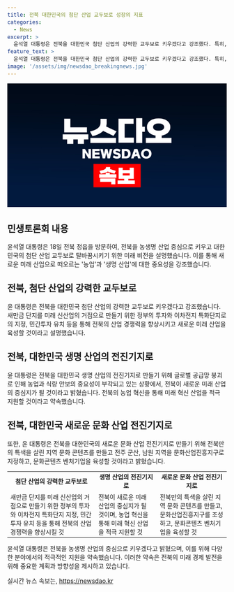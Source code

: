 ```yaml
---
title: 전북 대한민국의 첨단 산업 교두보로 성장의 지표
categories:
  - News
excerpt: >
  윤석열 대통령은 전북을 대한민국 첨단 산업의 강력한 교두보로 키우겠다고 강조했다. 특히, 농생명 산업을 중심으로 키우겠다는 의지를 밝혔으며, 이를 위해 첨단, 생명, 문화라는 세 가지 비전을 제시했다. 그는 전북을 농생명 산업의 중심으로 키우기 위해 스마트팜 창업을 촉진하고 농업 혁신 모델을 지원할 것이라고 밝혔다. 윤 대통령은 전북의 발전을 위해 정부의 지원을 확대할 것이라고 약속했다.
feature_text: >
  윤석열 대통령은 전북을 대한민국 첨단 산업의 강력한 교두보로 키우겠다고 강조했다. 특히, 농생명 산업을 중심으로 키우겠다는 의지를 밝혔으며, 이를 위해 첨단, 생명, 문화라는 세 가지 비전을 제시했다. 그는 전북을 농생명 산업의 중심으로 키우기 위해 스마트팜 창업을 촉진하고 농업 혁신 모델을 지원할 것이라고 밝혔다. 윤 대통령은 전북의 발전을 위해 정부의 지원을 확대할 것이라고 약속했다.
image: '/assets/img/newsdao_breakingnews.jpg'
---
```


<p><img src="/assets/img/newsdao_breakingnews.jpg" alt="flaretime 속보" /></p>

<h2 data-ke-size="size26">민생토론회 내용</h2>

<p data-ke-size="size16">윤석열 대통령은 18일 전북 정읍을 방문하여, 전북을 농생명 산업 중심으로 키우고 대한민국의 첨단 산업 교두보로 탈바꿈시키기 위한 미래 비전을 설명했습니다. 이를 통해 새로운 미래 산업으로 떠오르는 '농업'과 '생명 산업'에 대한 중요성을 강조했습니다.</p>

<h2 data-ke-size="size26">전북, 첨단 산업의 강력한 교두보로</h2>

<p data-ke-size="size16">윤 대통령은 전북을 대한민국 첨단 산업의 강력한 교두보로 키우겠다고 강조했습니다. 새만금 단지를 미래 신산업의 거점으로 만들기 위한 정부의 투자와 이차전지 특화단지로의 지정, 민간투자 유치 등을 통해 전북의 산업 경쟁력을 향상시키고 새로운 미래 산업을 육성할 것이라고 설명했습니다.</p>

<h2 data-ke-size="size26">전북, 대한민국 생명 산업의 전진기지로</h2>

<p data-ke-size="size16">윤 대통령은 전북을 대한민국 생명 산업의 전진기지로 만들기 위해 글로벌 공급망 붕괴로 인해 농업과 식량 안보의 중요성이 부각되고 있는 상황에서, 전북이 새로운 미래 산업의 중심지가 될 것이라고 밝혔습니다. 전북의 농업 혁신을 통해 미래 혁신 산업을 적극 지원할 것이라고 약속했습니다.</p>

<h2 data-ke-size="size26">전북, 대한민국 새로운 문화 산업 전진기지로</h2>

<p data-ke-size="size16">또한, 윤 대통령은 전북을 대한민국의 새로운 문화 산업 전진기지로 만들기 위해 전북만의 특색을 살린 지역 문화 콘텐츠를 만들고 전주 군산, 남원 지역을 문화산업진흥지구로 지정하고, 문화콘텐츠 벤처기업을 육성할 것이라고 밝혔습니다.</p>

<table>
    <tr>
        <td style="text-align: center; height: 17px;"><b>첨단 산업의 강력한 교두보로</b></td>
        <td style="text-align: center; height: 17px;"><b>생명 산업의 전진기지로</b></td>
        <td style="text-align: center; height: 17px;"><b>새로운 문화 산업 전진기지로</b></td>
    </tr>
    <tr>
        <td>새만금 단지를 미래 신산업의 거점으로 만들기 위한 정부의 투자와 이차전지 특화단지 지정, 민간투자 유치 등을 통해 전북의 산업 경쟁력을 향상시킬 것</td>
        <td>전북이 새로운 미래 산업의 중심지가 될 것이며, 농업 혁신을 통해 미래 혁신 산업을 적극 지원할 것</td>
        <td>전북만의 특색을 살린 지역 문화 콘텐츠를 만들고, 문화산업진흥지구를 조성하고, 문화콘텐츠 벤처기업을 육성할 것</td>
    </tr>
</table>

<p data-ke-size="size16">윤석열 대통령은 전북을 농생명 산업의 중심으로 키우겠다고 밝혔으며, 이를 위해 다양한 분야에서의 적극적인 지원을 약속했습니다. 이러한 약속은 전북의 미래 경제 발전을 위해 중요한 계획과 방향성을 제시하고 있습니다.</p>
실시간 뉴스 속보는, <a href="https://newsdao.kr" rel="dofollow">https://newsdao.kr</a>


